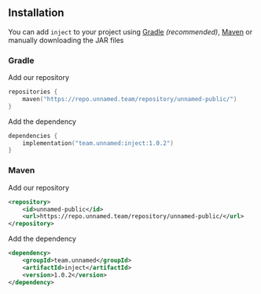 ## Installation

You can add `inject` to your project using [Gradle](https://gradle.org/) *(recommended)*,
[Maven](https://maven.apache.org/) or manually downloading the JAR files


### Gradle

Add our repository

```kotlin
repositories {
    maven("https://repo.unnamed.team/repository/unnamed-public/")
}
```

Add the dependency

```kotlin
dependencies {
    implementation("team.unnamed:inject:1.0.2")
}
```

### Maven

Add our repository

```xml
<repository>
    <id>unnamed-public</id>
    <url>https://repo.unnamed.team/repository/unnamed-public/</url>
</repository>
```

Add the dependency

```xml
<dependency>
    <groupId>team.unnamed</groupId>
    <artifactId>inject</artifactId>
    <version>1.0.2</version>
</dependency>
```